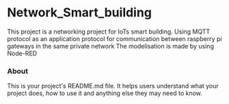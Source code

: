 Network_Smart_building
======================

This project is a networking project for IoTs smart building. Using MQTT protocol as an application protocol for communication between raspberry pi gateways in the same private network
The modelisation is made by using Node-RED

### About

This is your project's README.md file. It helps users understand what your
project does, how to use it and anything else they may need to know.
